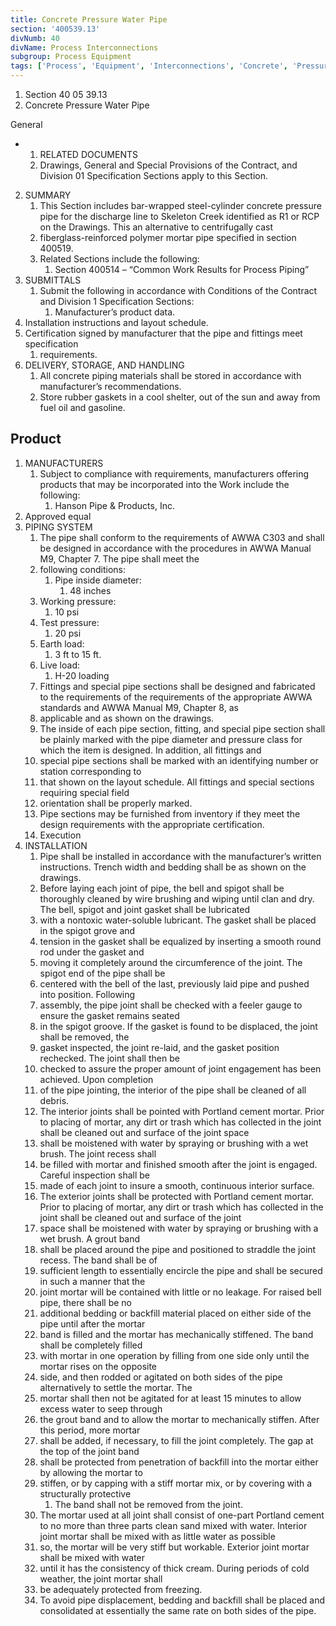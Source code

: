 ```yaml
---
title: Concrete Pressure Water Pipe
section: '400539.13'
divNumb: 40
divName: Process Interconnections
subgroup: Process Equipment
tags: ['Process', 'Equipment', 'Interconnections', 'Concrete', 'Pressure', 'Water', 'Pipe']
---
```


   1. Section 40 05 39.13
   1. Concrete Pressure Water Pipe

General

* 
	1. RELATED DOCUMENTS
   1. Drawings, General and Special Provisions of the Contract, and Division 01 Specification
Sections apply to this Section.
2. SUMMARY
   1. This Section includes bar-wrapped steel-cylinder concrete pressure pipe for the discharge line to
Skeleton Creek identified as R1 or RCP on the Drawings. This an alternative to centrifugally cast
   1. fiberglass-reinforced polymer mortar pipe specified in section 400519.
   1. Related Sections include the following:
      1. Section 400514 – “Common Work Results for Process Piping”
3. SUBMITTALS
   1. Submit the following in accordance with Conditions of the Contract and Division 1
Specification Sections:
      1. Manufacturer’s product data.
2. Installation instructions and layout schedule.
3. Certification signed by manufacturer that the pipe and fittings meet specification
   1. requirements.
4. DELIVERY, STORAGE, AND HANDLING
   1. All concrete piping materials shall be stored in accordance with manufacturer’s
recommendations.
   1. Store rubber gaskets in a cool shelter, out of the sun and away from fuel oil and gasoline.

## Product

1. MANUFACTURERS
   1. Subject to compliance with requirements, manufacturers offering products that may be
incorporated into the Work include the following:
      1. Hanson Pipe & Products, Inc.
2. Approved equal
2. PIPING SYSTEM
   1. The pipe shall conform to the requirements of AWWA C303 and shall be designed in
accordance with the procedures in AWWA Manual M9, Chapter 7. The pipe shall meet the
   1. following conditions:
      1. Pipe inside diameter:
         1. 48 inches
   1. Working pressure:
      1. 10 psi
   1. Test pressure:
      1. 20 psi
   1. Earth load:
      1. 3 ft to 15 ft.
   1. Live load:
      1. H-20 loading
   1. Fittings and special pipe sections shall be designed and fabricated to the requirements of the
requirements of the appropriate AWWA standards and AWWA Manual M9, Chapter 8, as
   1. applicable and as shown on the drawings.
   1. The inside of each pipe section, fitting, and special pipe section shall be plainly marked with the
pipe diameter and pressure class for which the item is designed. In addition, all fittings and
   1. special pipe sections shall be marked with an identifying number or station corresponding to
   1. that shown on the layout schedule. All fittings and special sections requiring special field
   1. orientation shall be properly marked.
   1. Pipe sections may be furnished from inventory if they meet the design requirements with the
appropriate certification.
   1. Execution
1. INSTALLATION
   1. Pipe shall be installed in accordance with the manufacturer’s written instructions. Trench width
and bedding shall be as shown on the drawings.
   1. Before laying each joint of pipe, the bell and spigot shall be thoroughly cleaned by wire
brushing and wiping until clan and dry. The bell, spigot and joint gasket shall be lubricated
   1. with a nontoxic water-soluble lubricant. The gasket shall be placed in the spigot grove and
   1. tension in the gasket shall be equalized by inserting a smooth round rod under the gasket and
   1. moving it completely around the circumference of the joint. The spigot end of the pipe shall be
   1. centered with the bell of the last, previously laid pipe and pushed into position. Following
   1. assembly, the pipe joint shall be checked with a feeler gauge to ensure the gasket remains seated
   1. in the spigot groove. If the gasket is found to be displaced, the joint shall be removed, the
   1. gasket inspected, the joint re-laid, and the gasket position rechecked. The joint shall then be
   1. checked to assure the proper amount of joint engagement has been achieved. Upon completion
   1. of the pipe jointing, the interior of the pipe shall be cleaned of all debris.
   1. The interior joints shall be pointed with Portland cement mortar. Prior to placing of mortar, any
dirt or trash which has collected in the joint shall be cleaned out and surface of the joint space
   1. shall be moistened with water by spraying or brushing with a wet brush. The joint recess shall
   1. be filled with mortar and finished smooth after the joint is engaged. Careful inspection shall be
   1. made of each joint to insure a smooth, continuous interior surface.
   1. The exterior joints shall be protected with Portland cement mortar. Prior to placing of mortar,
any dirt or trash which has collected in the joint shall be cleaned out and surface of the joint
   1. space shall be moistened with water by spraying or brushing with a wet brush. A grout band
   1. shall be placed around the pipe and positioned to straddle the joint recess. The band shall be of
   1. sufficient length to essentially encircle the pipe and shall be secured in such a manner that the
   1. joint mortar will be contained with little or no leakage. For raised bell pipe, there shall be no
   1. additional bedding or backfill material placed on either side of the pipe until after the mortar
   1. band is filled and the mortar has mechanically stiffened. The band shall be completely filled
   1. with mortar in one operation by filling from one side only until the mortar rises on the opposite
   1. side, and then rodded or agitated on both sides of the pipe alternatively to settle the mortar. The
   1. mortar shall then not be agitated for at least 15 minutes to allow excess water to seep through
   1. the grout band and to allow the mortar to mechanically stiffen. After this period, more mortar
   1. shall be added, if necessary, to fill the joint completely. The gap at the top of the joint band
   1. shall be protected from penetration of backfill into the mortar either by allowing the mortar to
   1. stiffen, or by capping with a stiff mortar mix, or by covering with a structurally protective
      1. The band shall not be removed from the joint.
   1. The mortar used at all joint shall consist of one-part Portland cement to no more than three parts
clean sand mixed with water. Interior joint mortar shall be mixed with as little water as possible
   1. so, the mortar will be very stiff but workable. Exterior joint mortar shall be mixed with water
   1. until it has the consistency of thick cream. During periods of cold weather, the joint mortar shall
   1. be adequately protected from freezing.
   1. To avoid pipe displacement, bedding and backfill shall be placed and consolidated at essentially
the same rate on both sides of the pipe.

